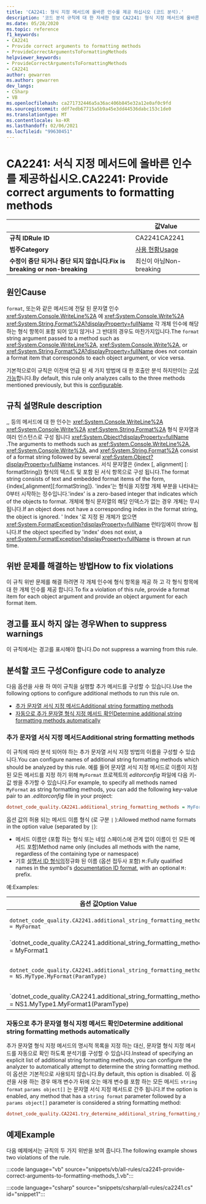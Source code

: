 ```yaml
---
title: 'CA2241: 형식 지정 메서드에 올바른 인수를 제공 하십시오 (코드 분석).'
description: '코드 분석 규칙에 대 한 자세한 정보 CA2241: 형식 지정 메서드에 올바른 인수 제공'
ms.date: 05/28/2020
ms.topic: reference
f1_keywords:
- CA2241
- Provide correct arguments to formatting methods
- ProvideCorrectArgumentsToFormattingMethods
helpviewer_keywords:
- ProvideCorrectArgumentsToFormattingMethods
- CA2241
author: gewarren
ms.author: gewarren
dev_langs:
- CSharp
- VB
ms.openlocfilehash: ca271732446a5a36ac406b845e32a12e0af0c9fd
ms.sourcegitcommit: ddf7edb67715a5b9a45e3dd44536dabc153c1de0
ms.translationtype: MT
ms.contentlocale: ko-KR
ms.lasthandoff: 02/06/2021
ms.locfileid: "99630451"
---
```

# <a name="ca2241-provide-correct-arguments-to-formatting-methods"></a><span data-ttu-id="6c3e8-103">CA2241: 서식 지정 메서드에 올바른 인수를 제공하십시오.</span><span class="sxs-lookup"><span data-stu-id="6c3e8-103">CA2241: Provide correct arguments to formatting methods</span></span>

| | <span data-ttu-id="6c3e8-104">값</span><span class="sxs-lookup"><span data-stu-id="6c3e8-104">Value</span></span> |
|-|-|
| <span data-ttu-id="6c3e8-105">**규칙 ID**</span><span class="sxs-lookup"><span data-stu-id="6c3e8-105">**Rule ID**</span></span> |<span data-ttu-id="6c3e8-106">CA2241</span><span class="sxs-lookup"><span data-stu-id="6c3e8-106">CA2241</span></span>|
| <span data-ttu-id="6c3e8-107">**범주**</span><span class="sxs-lookup"><span data-stu-id="6c3e8-107">**Category**</span></span> |[<span data-ttu-id="6c3e8-108">사용 현황</span><span class="sxs-lookup"><span data-stu-id="6c3e8-108">Usage</span></span>](usage-warnings.md)|
| <span data-ttu-id="6c3e8-109">**수정이 중단 되거나 중단 되지 않습니다.**</span><span class="sxs-lookup"><span data-stu-id="6c3e8-109">**Fix is breaking or non-breaking**</span></span> |<span data-ttu-id="6c3e8-110">최신이 아님</span><span class="sxs-lookup"><span data-stu-id="6c3e8-110">Non-breaking</span></span>|

## <a name="cause"></a><span data-ttu-id="6c3e8-111">원인</span><span class="sxs-lookup"><span data-stu-id="6c3e8-111">Cause</span></span>

<span data-ttu-id="6c3e8-112">`format`, 또는와 같은 메서드에 전달 된 문자열 인수 <xref:System.Console.WriteLine%2A> 에 <xref:System.Console.Write%2A> <xref:System.String.Format%2A?displayProperty=fullName> 각 개체 인수에 해당 하는 형식 항목이 포함 되어 있지 않거나 그 반대의 경우도 마찬가지입니다.</span><span class="sxs-lookup"><span data-stu-id="6c3e8-112">The `format` string argument passed to a method such as <xref:System.Console.WriteLine%2A>,  <xref:System.Console.Write%2A>, or  <xref:System.String.Format%2A?displayProperty=fullName> does not contain a format item that corresponds to each object argument, or vice versa.</span></span>

<span data-ttu-id="6c3e8-113">기본적으로이 규칙은 이전에 언급 된 세 가지 방법에 대 한 호출만 분석 하지만이는 [구성 가능](#configure-code-to-analyze)합니다.</span><span class="sxs-lookup"><span data-stu-id="6c3e8-113">By default, this rule only analyzes calls to the three methods mentioned previously, but this is [configurable](#configure-code-to-analyze).</span></span>

## <a name="rule-description"></a><span data-ttu-id="6c3e8-114">규칙 설명</span><span class="sxs-lookup"><span data-stu-id="6c3e8-114">Rule description</span></span>

<span data-ttu-id="6c3e8-115">,, 등의 메서드에 대 한 인수는 <xref:System.Console.WriteLine%2A> <xref:System.Console.Write%2A> <xref:System.String.Format%2A> 형식 문자열과 여러 인스턴스로 구성 됩니다 <xref:System.Object?displayProperty=fullName> .</span><span class="sxs-lookup"><span data-stu-id="6c3e8-115">The arguments to methods such as <xref:System.Console.WriteLine%2A>, <xref:System.Console.Write%2A>, and <xref:System.String.Format%2A> consist of a format string followed by several <xref:System.Object?displayProperty=fullName> instances.</span></span> <span data-ttu-id="6c3e8-116">서식 문자열은 {index [, alignment] [: formatString]} 형식의 텍스트 및 포함 된 서식 항목으로 구성 됩니다.</span><span class="sxs-lookup"><span data-stu-id="6c3e8-116">The format string consists of text and embedded format items of the form, {index[,alignment][:formatString]}.</span></span> <span data-ttu-id="6c3e8-117">'index'는 형식을 지정할 개체 부분을 나타내는 0부터 시작하는 정수입니다.</span><span class="sxs-lookup"><span data-stu-id="6c3e8-117">'index' is a zero-based integer that indicates which of the objects to format.</span></span> <span data-ttu-id="6c3e8-118">개체에 형식 문자열의 해당 인덱스가 없는 경우 개체는 무시 됩니다.</span><span class="sxs-lookup"><span data-stu-id="6c3e8-118">If an object does not have a corresponding index in the format string, the object is ignored.</span></span> <span data-ttu-id="6c3e8-119">' Index '로 지정 된 개체가 없으면 <xref:System.FormatException?displayProperty=fullName> 런타임에이 throw 됩니다.</span><span class="sxs-lookup"><span data-stu-id="6c3e8-119">If the object specified by 'index' does not exist, a <xref:System.FormatException?displayProperty=fullName> is thrown at run time.</span></span>

## <a name="how-to-fix-violations"></a><span data-ttu-id="6c3e8-120">위반 문제를 해결하는 방법</span><span class="sxs-lookup"><span data-stu-id="6c3e8-120">How to fix violations</span></span>

<span data-ttu-id="6c3e8-121">이 규칙 위반 문제를 해결 하려면 각 개체 인수에 형식 항목을 제공 하 고 각 형식 항목에 대 한 개체 인수를 제공 합니다.</span><span class="sxs-lookup"><span data-stu-id="6c3e8-121">To fix a violation of this rule, provide a format item for each object argument and provide an object argument for each format item.</span></span>

## <a name="when-to-suppress-warnings"></a><span data-ttu-id="6c3e8-122">경고를 표시 하지 않는 경우</span><span class="sxs-lookup"><span data-stu-id="6c3e8-122">When to suppress warnings</span></span>

<span data-ttu-id="6c3e8-123">이 규칙에서는 경고를 표시해야 합니다.</span><span class="sxs-lookup"><span data-stu-id="6c3e8-123">Do not suppress a warning from this rule.</span></span>

## <a name="configure-code-to-analyze"></a><span data-ttu-id="6c3e8-124">분석할 코드 구성</span><span class="sxs-lookup"><span data-stu-id="6c3e8-124">Configure code to analyze</span></span>

<span data-ttu-id="6c3e8-125">다음 옵션을 사용 하 여이 규칙을 실행할 추가 메서드를 구성할 수 있습니다.</span><span class="sxs-lookup"><span data-stu-id="6c3e8-125">Use the following options to configure additional methods to run this rule on.</span></span>

- [<span data-ttu-id="6c3e8-126">추가 문자열 서식 지정 메서드</span><span class="sxs-lookup"><span data-stu-id="6c3e8-126">Additional string formatting methods</span></span>](#additional-string-formatting-methods)
- [<span data-ttu-id="6c3e8-127">자동으로 추가 문자열 형식 지정 메서드 확인</span><span class="sxs-lookup"><span data-stu-id="6c3e8-127">Determine additional string formatting methods automatically</span></span>](#determine-additional-string-formatting-methods-automatically)

### <a name="additional-string-formatting-methods"></a><span data-ttu-id="6c3e8-128">추가 문자열 서식 지정 메서드</span><span class="sxs-lookup"><span data-stu-id="6c3e8-128">Additional string formatting methods</span></span>

<span data-ttu-id="6c3e8-129">이 규칙에 따라 분석 되어야 하는 추가 문자열 서식 지정 방법의 이름을 구성할 수 있습니다.</span><span class="sxs-lookup"><span data-stu-id="6c3e8-129">You can configure names of additional string formatting methods which should be analyzed by this rule.</span></span> <span data-ttu-id="6c3e8-130">예를 들어 문자열 서식 지정 메서드로 이름이 지정 된 모든 메서드를 지정 하기 위해 `MyFormat` 프로젝트의 *editorconfig* 파일에 다음 키-값 쌍을 추가할 수 있습니다.</span><span class="sxs-lookup"><span data-stu-id="6c3e8-130">For example, to specify all methods named `MyFormat` as string formatting methods, you can add the following key-value pair to an *.editorconfig* file in your project:</span></span>

```ini
dotnet_code_quality.CA2241.additional_string_formatting_methods = MyFormat
```

<span data-ttu-id="6c3e8-131">옵션 값의 허용 되는 메서드 이름 형식 (로 구분 `|` ):</span><span class="sxs-lookup"><span data-stu-id="6c3e8-131">Allowed method name formats in the option value (separated by `|`):</span></span>

- <span data-ttu-id="6c3e8-132">메서드 이름만 (포함 하는 형식 또는 네임 스페이스에 관계 없이 이름이 인 모든 메서드 포함)</span><span class="sxs-lookup"><span data-stu-id="6c3e8-132">Method name only (includes all methods with the name, regardless of the containing type or namespace)</span></span>
- <span data-ttu-id="6c3e8-133">기호 [설명서 ID 형식의](../../../csharp/programming-guide/xmldoc/processing-the-xml-file.md#id-strings)정규화 된 이름 (옵션 접두사 포함) `M:`</span><span class="sxs-lookup"><span data-stu-id="6c3e8-133">Fully qualified names in the symbol's [documentation ID format](../../../csharp/programming-guide/xmldoc/processing-the-xml-file.md#id-strings), with an optional `M:` prefix.</span></span>

<span data-ttu-id="6c3e8-134">예:</span><span class="sxs-lookup"><span data-stu-id="6c3e8-134">Examples:</span></span>

| <span data-ttu-id="6c3e8-135">옵션 값</span><span class="sxs-lookup"><span data-stu-id="6c3e8-135">Option Value</span></span> | <span data-ttu-id="6c3e8-136">요약</span><span class="sxs-lookup"><span data-stu-id="6c3e8-136">Summary</span></span> |
| --- | --- |
|`dotnet_code_quality.CA2241.additional_string_formatting_methods = MyFormat` | <span data-ttu-id="6c3e8-137">컴파일에서 이름이 지정 된 모든 메서드를 찾습니다. `MyFormat`</span><span class="sxs-lookup"><span data-stu-id="6c3e8-137">Matches all methods named `MyFormat` in the compilation</span></span>
|`dotnet_code_quality.CA2241.additional_string_formatting_methods = MyFormat1|MyFormat2` | <span data-ttu-id="6c3e8-138">컴파일할 때 또는 중 하나에서 이름이 지정 된 모든 메서드를 찾습니다. `MyFormat1` `MyFormat2`</span><span class="sxs-lookup"><span data-stu-id="6c3e8-138">Matches all methods named either `MyFormat1` or `MyFormat2` in the compilation</span></span>
|`dotnet_code_quality.CA2241.additional_string_formatting_methods = NS.MyType.MyFormat(ParamType)` | <span data-ttu-id="6c3e8-139">지정 된 정규화 된 시그니처와 특정 메서드를 일치 시킵니다. `MyFormat`</span><span class="sxs-lookup"><span data-stu-id="6c3e8-139">Matches specific method `MyFormat` with given fully qualified signature</span></span>
|`dotnet_code_quality.CA2241.additional_string_formatting_methods = NS1.MyType1.MyFormat1(ParamType)|NS2.MyType2.MyFormat2(ParamType)` | <span data-ttu-id="6c3e8-140">특정 메서드 `MyFormat1` 및 `MyFormat2` 해당 정규화 된 시그니처와 일치</span><span class="sxs-lookup"><span data-stu-id="6c3e8-140">Matches specific methods `MyFormat1` and `MyFormat2` with respective fully qualified signature</span></span>

### <a name="determine-additional-string-formatting-methods-automatically"></a><span data-ttu-id="6c3e8-141">자동으로 추가 문자열 형식 지정 메서드 확인</span><span class="sxs-lookup"><span data-stu-id="6c3e8-141">Determine additional string formatting methods automatically</span></span>

<span data-ttu-id="6c3e8-142">추가 문자열 형식 지정 메서드의 명시적 목록을 지정 하는 대신, 문자열 형식 지정 메서드를 자동으로 확인 하도록 분석기를 구성할 수 있습니다.</span><span class="sxs-lookup"><span data-stu-id="6c3e8-142">Instead of specifying an explicit list of additional string formatting methods, you can configure the analyzer to automatically attempt to determine the string formatting method.</span></span> <span data-ttu-id="6c3e8-143">이 옵션은 기본적으로 사용되지 않습니다.</span><span class="sxs-lookup"><span data-stu-id="6c3e8-143">By default, this option is disabled.</span></span> <span data-ttu-id="6c3e8-144">이 옵션을 사용 하는 경우 매개 변수가 뒤에 오는 매개 변수를 포함 하는 모든 메서드 `string format` `params object[]` 는 문자열 서식 지정 메서드로 간주 됩니다.</span><span class="sxs-lookup"><span data-stu-id="6c3e8-144">If the option is enabled, any method that has a `string format` parameter followed by a `params object[]` parameter is considered a string formatting method:</span></span>

```ini
dotnet_code_quality.CA2241.try_determine_additional_string_formatting_methods_automatically = true
```

## <a name="example"></a><span data-ttu-id="6c3e8-145">예제</span><span class="sxs-lookup"><span data-stu-id="6c3e8-145">Example</span></span>

<span data-ttu-id="6c3e8-146">다음 예제에서는 규칙의 두 가지 위반을 보여 줍니다.</span><span class="sxs-lookup"><span data-stu-id="6c3e8-146">The following example shows two violations of the rule.</span></span>

:::code language="vb" source="snippets/vb/all-rules/ca2241-provide-correct-arguments-to-formatting-methods_1.vb":::

:::code language="csharp" source="snippets/csharp/all-rules/ca2241.cs" id="snippet1":::
